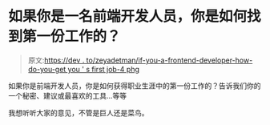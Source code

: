 # 如果你是一名前端开发人员，你是如何找到第一份工作的？

> 原文:[https://dev . to/zeyadetman/if-you-a-frontend-developer-how-do-you-get you ' s first job-4 phg](https://dev.to/zeyadetman/if-youre-a-frontend-developer-how-did-you-get-your-first-job-4phg)

如果你是前端开发人员，你是如何获得职业生涯中的第一份工作的？告诉我们你的一个秘密、建议或最喜欢的工具...等等

我想听听大家的意见，不管是巨人还是菜鸟。